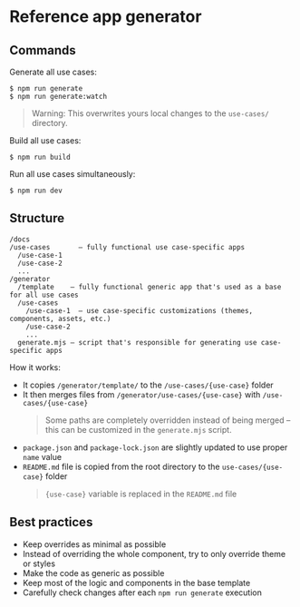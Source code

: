 # Reference app generator

## Commands 

Generate all use cases:
```
$ npm run generate
$ npm run generate:watch
```
> Warning: This overwrites yours local changes to the `use-cases/` directory.

Build all use cases:
```
$ npm run build
```

Run all use cases simultaneously:
```
$ npm run dev
```

## Structure

```
/docs
/use-cases       – fully functional use case-specific apps 
  /use-case-1
  /use-case-2
  ...
/generator
  /template    – fully functional generic app that's used as a base for all use cases
  /use-cases
    /use-case-1  – use case-specific customizations (themes, components, assets, etc.)
    /use-case-2
    ...
  generate.mjs – script that's responsible for generating use case-specific apps
```

How it works:
- It copies `/generator/template/` to the `/use-cases/{use-case}` folder
- It then merges files from `/generator/use-cases/{use-case}` with `/use-cases/{use-case}`
  > Some paths are completely overridden instead of being merged – this can be customized in the `generate.mjs` script.
- `package.json` and `package-lock.json` are slightly updated to use proper `name` value
- `README.md` file is copied from the root directory to the `use-cases/{use-case}` folder
  > `{use-case}` variable is replaced in the `README.md` file

## Best practices

- Keep overrides as minimal as possible
- Instead of overriding the whole component, try to only override theme or styles
- Make the code as generic as possible
- Keep most of the logic and components in the base template
- Carefully check changes after each `npm run generate` execution
